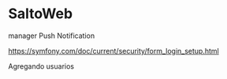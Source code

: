# SaltoWeb
manager Push Notification

https://symfony.com/doc/current/security/form_login_setup.html

Agregando usuarios 
